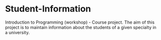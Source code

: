 # Student-Information
Introduction to Programming (workshop) - Course project. The aim of this project is to maintain information about the students of a given specialty in a university.

